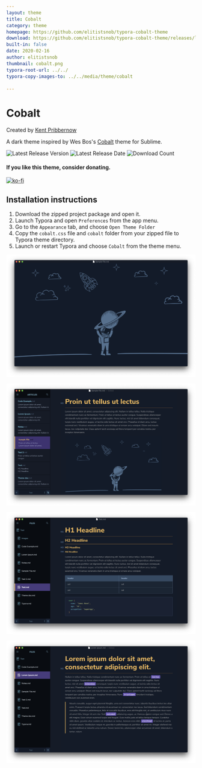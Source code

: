 ```yaml
---
layout: theme
title: Cobalt
category: theme
homepage: https://github.com/elitistsnob/typora-cobalt-theme
download: https://github.com/elitistsnob/typora-cobalt-theme/releases/latest
built-in: false
date: 2020-02-16
author: elitistsnob
thumbnail: cobalt.png
typora-root-url: ../../
typora-copy-images-to: ../../media/theme/cobalt

---
```


# Cobalt

Created by [Kent Pribbernow](http://www.kentpribbernow.com) 

A dark theme inspired by Wes Bos's [Cobalt](https://www.github.com/wesbos) theme for Sublime.

![Latest Release Version](https://img.shields.io/github/v/release/elitistsnob/typora-cobalt-theme)
![Latest Release Date](https://img.shields.io/github/release-date/elitistsnob/typora-cobalt-theme)
![Download Count](https://img.shields.io/github/downloads/elitistsnob/typora-cobalt-theme/total)

#### If you like this theme, consider donating. 

[![ko-fi](https://www.ko-fi.com/img/githubbutton_sm.svg)](https://ko-fi.com/R5R51EVX9)

## Installation instructions

1. Download the zipped project package and open it.
2. Launch Typora and open `Preferences` from the app menu.
3. Go to the `Appearance` tab, and choose `Open Theme Folder`
4. Copy the `cobalt.css` file and `cobalt` folder from your zipped file to Typora theme directory.
5. Launch or restart Typora and choose `Cobalt` from the theme menu.

![Blank documemnt](../../media/theme/cobalt/screenshot1.png)

![Gitlab markdown](../../media/theme/cobalt/screenshot2.png)

![Image handling](../../media/theme/cobalt/screenshot3.png)

![Image handling](../../media/theme/cobalt/screenshot4.png)

